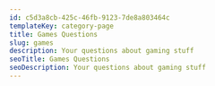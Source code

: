 ```yaml
---
id: c5d3a8cb-425c-46fb-9123-7de8a803464c
templateKey: category-page
title: Games Questions
slug: games
description: Your questions about gaming stuff
seoTitle: Games Questions
seoDescription: Your questions about gaming stuff
---
```

